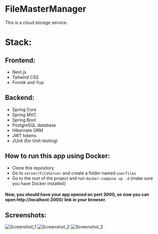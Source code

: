 # FileMasterManager

This is a cloud storage service.

# Stack:

## Frontend:

- Next.js
- Tailwind CSS
- Formik and Yup

## Backend:

- Spring Core
- Spring MVC
- Spring Boot
- PostgreSQL database
- Hibernate ORM
- JWT tokens
- JUnit (for Unit-testing)

## How to run this app using **Docker**:

- Clone this repository
- Go to `server/FileServer` and create a folder named `userfiles`
- Go to the root of the project and run `docker-compose up -d` (make sure you have Docker installed)

#### Now, you should have your app opened on port 3000, so now you can open http://localhost:3000/ link in your browser.

## Screenshots:

![Screenshot_1](https://github.com/StellarLis/FileMasterManager/assets/86295320/cdc6d360-cd79-45fe-b0e5-99980072278d)
![Screenshot_2](https://github.com/StellarLis/FileMasterManager/assets/86295320/41c1a800-8e08-4009-85f7-ad7306679ddc)
![Screenshot_3](https://github.com/StellarLis/FileMasterManager/assets/86295320/b82a24a6-2d69-4b71-a2c4-7047d3a7033c)

